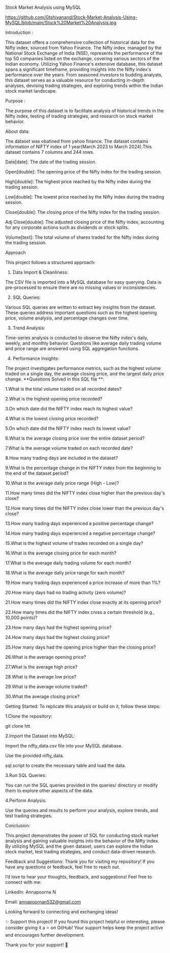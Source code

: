 Stock Market Analysis using MySQL

https://github.com/Gtshivanand/Stock-Market-Analysis-Using-MySQL/blob/main/Stock%20Market%20Analysis.jpg

Introduction :

This dataset offers a comprehensive collection of historical data for the Nifty index, sourced from Yahoo Finance. The Nifty index, managed by the National Stock Exchange of India (NSE), represents the performance of the top 50 companies listed on the exchange, covering various sectors of the Indian economy. Utilizing Yahoo Finance's extensive database, this dataset spans a significant timeframe, providing insights into the Nifty index's performance over the years. From seasoned investors to budding analysts, this dataset serves as a valuable resource for conducting in-depth analyses, devising trading strategies, and exploring trends within the Indian stock market landscape.

Purpose :

 The purpose of this dataset is to facilitate analysis of historical trends in the Nifty index, testing of trading strategies, and research on stock market behavior.

About data:

 The dataset was obatined from yahoo finance. The dataset contains information of NIFTY index of 1 year(March 2023 to March 2024).This dataset contains 7 columns and 244 rows.

Date[date]: The date of the trading session.

Open[double]: The opening price of the Nifty index for the trading session.

High[double]: The highest price reached by the Nifty index during the trading session.

Low[double]: The lowest price reached by the Nifty index during the trading session.

Close[double]: The closing price of the Nifty index for the trading session.

Adj Close[double]: The adjusted closing price of the Nifty index, accounting for any corporate actions such as dividends or stock splits.

Volume[text]: The total volume of shares traded for the Nifty index during the trading session.

Approach

This project follows a structured approach:

1. Data Import & Cleanliness:

The CSV file is imported into a MySQL database for easy querying.
Data is pre-processed to ensure there are no missing values or inconsistencies.

2. SQL Queries:

Various SQL queries are written to extract key insights from the dataset. These queries address important questions such as the highest opening price, volume analysis, and percentage changes over time.

3. Trend Analysis:

Time-series analysis is conducted to observe the Nifty index's daily, weekly, and monthly behavior.
Questions like average daily trading volume and price range are answered using SQL aggregation functions.

4. Performance Insights:

The project investigates performance metrics, such as the highest volume traded on a single day, the average closing price, and the largest daily price change.
**Questions Solved in this SQL file **:

1.What is the total volume traded on all recorded dates?

2.What is the highest opening price recorded?

3.On which date did the NIFTY index reach its highest value?

4.What is the lowest closing price recorded?

5.On which date did the NIFTY index reach its lowest value?

6.What is the average closing price over the entire dataset period?

7.What is the average volume traded on each recorded date?

8.How many trading days are included in the dataset?

9.What is the percentage change in the NIFTY index from the beginning to the end of the dataset period?

10.What is the average daily price range (High - Low)?

11.How many times did the NIFTY index close higher than the previous day's close?

12.How many times did the NIFTY index close lower than the previous day's close?

13.How many trading days experienced a positive percentage change?

14.How many trading days experienced a negative percentage change?

15.What is the highest volume of trades recorded on a single day?

16.What is the average closing price for each month?

17.What is the average daily trading volume for each month?

18.What is the average daily price range for each month?

19.How many trading days experienced a price increase of more than 1%?

20.How many days had no trading activity (zero volume)?

21.How many times did the NIFTY index close exactly at its opening price?

22.How many times did the NIFTY index cross a certain threshold (e.g., 10,000 points)?

23.How many days had the highest opening price?

24.How many days had the highest closing price?

25.How many days had the opening price higher than the closing price?

26.What is the average opening price?

27.What is the average high price?

28.What is the average low price?

29.What is the average volume traded?

30.What the average closing price?

Getting Started:
To replicate this analysis or build on it, follow these steps:

1.Clone the repository:

git clone htt

2.Import the Dataset into MySQL:

Import the nifty_data.csv file into your MySQL database.

Use the provided nifty_data.

sql script to create the necessary table and load the data.

3.Run SQL Queries:

You can run the SQL queries provided in the queries/ directory or modify them to explore other aspects of the data.

4.Perform Analysis:

Use the queries and results to perform your analysis, explore trends, and test trading strategies.

Conclusion:

This project demonstrates the power of SQL for conducting stock market analysis and gaining valuable insights into the behavior of the Nifty index. By utilizing MySQL and the given dataset, users can explore the Indian stock market, test trading strategies, and conduct data-driven research.

Feedback and Suggestions:
Thank you for visiting my repository! If you have any questions or feedback, feel free to reach out.

I’d love to hear your thoughts, feedback, and suggestions! Feel free to connect with me:

LinkedIn: Annapoorna N

Email: annapoornan532@gmail.com

Looking forward to connecting and exchanging ideas!

✨ Support this project!
If you found this project helpful or interesting, please consider giving it a ⭐ on GitHub! Your support helps keep the project active and encourages further development.

Thank you for your support! 💖
